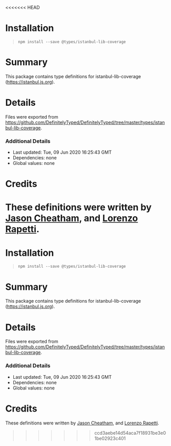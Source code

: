 <<<<<<< HEAD
# Installation
> `npm install --save @types/istanbul-lib-coverage`

# Summary
This package contains type definitions for istanbul-lib-coverage (https://istanbul.js.org).

# Details
Files were exported from https://github.com/DefinitelyTyped/DefinitelyTyped/tree/master/types/istanbul-lib-coverage.

### Additional Details
 * Last updated: Tue, 09 Jun 2020 16:25:43 GMT
 * Dependencies: none
 * Global values: none

# Credits
These definitions were written by [Jason Cheatham](https://github.com/jason0x43), and [Lorenzo Rapetti](https://github.com/loryman).
=======
# Installation
> `npm install --save @types/istanbul-lib-coverage`

# Summary
This package contains type definitions for istanbul-lib-coverage (https://istanbul.js.org).

# Details
Files were exported from https://github.com/DefinitelyTyped/DefinitelyTyped/tree/master/types/istanbul-lib-coverage.

### Additional Details
 * Last updated: Tue, 09 Jun 2020 16:25:43 GMT
 * Dependencies: none
 * Global values: none

# Credits
These definitions were written by [Jason Cheatham](https://github.com/jason0x43), and [Lorenzo Rapetti](https://github.com/loryman).
>>>>>>> ccd3aebe14d54aca7f18931be3e01be02923c401

